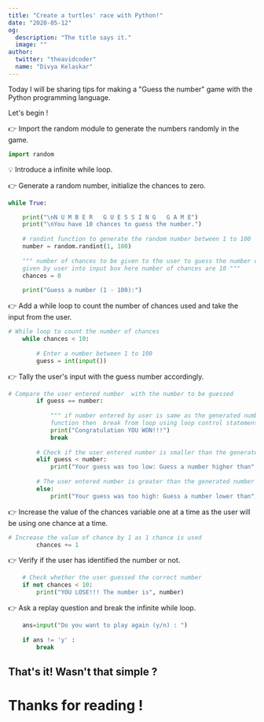 ```yaml
---
title: "Create a turtles' race with Python!"
date: "2020-05-12"
og:
  description: "The title says it."
  image: ""
author:
  twitter: "theavidcoder"
  name: "Divya Kelaskar"
---
```

Today I will be sharing tips for making a "Guess the number" game with the Python programming language.

Let's begin !

👉 Import the random module to generate the numbers randomly in the game.
```python
import random
```
💡 Introduce a infinite while loop.

👉 Generate a random number, initialize the chances to zero.
```python
while True:

    print("\nN U M B E R   G U E S S I N G   G A M E") 
    print("\nYou have 10 chances to guess the number.")
    
    # randint function to generate the random number between 1 to 100 
    number = random.randint(1, 100) 
    
    """ number of chances to be given to the user to guess the number or it is the inputs
    given by user into input box here number of chances are 10 """
    chances = 0
    
    print("Guess a number (1 - 100):")
```
👉 Add a while loop to count the number of chances used and take the input from the user.
```python
# While loop to count the number of chances 
    while chances < 10: 
        
        # Enter a number between 1 to 100  
        guess = int(input()) 
```
👉 Tally the user's input with the guess number accordingly.
```python
# Compare the user entered number  with the number to be guessed  
        if guess == number: 
            
            """ if number entered by user is same as the generated number by randint
            function then  break from loop using loop control statement "break" """
            print("Congratulation YOU WON!!!") 
            break
            
        # Check if the user entered number is smaller than the generated number  
        elif guess < number: 
            print("Your guess was too low: Guess a number higher than", guess) 
    
        # The user entered number is greater than the generated number              
        else: 
            print("Your guess was too high: Guess a number lower than", guess) 
```
👉 Increase the value of the chances variable one at a time as the user will be using one chance at a time.
```python
# Increase the value of chance by 1 as 1 chance is used
        chances += 1
```
👉 Verify if the user has identified the number or not.
```python
    # Check whether the user guessed the correct number  
    if not chances < 10: 
        print("YOU LOSE!!! The number is", number) 
```
👉 Ask a replay question and break the infinite while loop.
```python
    ans=input("Do you want to play again (y/n) : ")
    
    if ans != 'y' : 
        break
```
## That's it! Wasn't that simple ? 

# Thanks for reading !